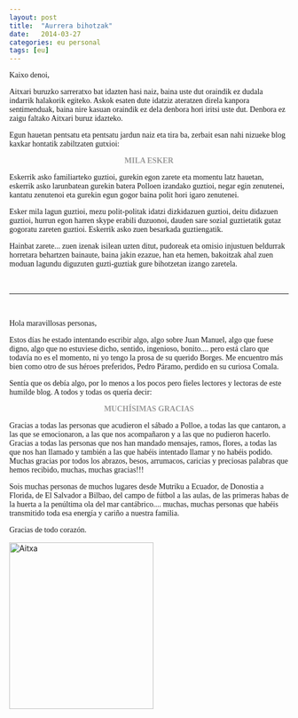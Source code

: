 ```yaml
---
layout: post
title:  "Aurrera bihotzak"
date:   2014-03-27
categories: eu personal 
tags: [eu]
---
```

<span style="font-family:'Ubuntu Light';">Kaixo denoi, </span>

<span style="font-family:'Ubuntu Light';">Aitxari buruzko sarreratxo bat idazten hasi naiz, baina uste dut oraindik ez dudala indarrik halakorik egiteko. Askok esaten dute idatziz ateratzen direla kanpora sentimenduak, baina nire kasuan oraindik ez dela denbora hori iritsi uste dut. Denbora ez zaigu faltako Aitxari buruz idazteko.</span>

<!--more-->

<span style="font-family:'Ubuntu Light';">Egun hauetan pentsatu eta pentsatu jardun naiz eta tira ba, zerbait esan nahi nizueke blog kaxkar hontatik zabiltzaten gutxioi:</span>
<p style="text-align:center;"><strong><span style="font-family:'Ubuntu Light';color:#999999;">MILA ESKER</span></strong></p>
<span style="font-family:'Ubuntu Light';">Eskerrik asko familiarteko guztioi, gurekin egon zarete eta momentu latz hauetan, eskerrik asko larunbatean gurekin batera Polloen izandako guztioi, negar egin zenutenei, kantatu zenutenoi eta gurekin egun gogor baina polit hori igaro zenutenei. </span>

<span style="font-family:'Ubuntu Light';">Esker mila lagun guztioi, mezu polit-politak idatzi dizkidazuen guztioi, deitu didazuen guztioi, hurrun egon harren skype erabili duzuonoi, dauden sare sozial guztietatik gutaz gogoratu zareten guztioi. Eskerrik asko zuen besarkada guztiengatik.</span>

<span style="font-family:'Ubuntu Light';">Hainbat zarete... zuen izenak isilean uzten ditut, pudoreak eta omisio injustuen beldurrak horretara behartzen bainaute, baina jakin ezazue, han eta hemen, bakoitzak ahal zuen moduan lagundu diguzuten guzti-guztiak gure bihotzetan izango zaretela.</span>

&nbsp;

<hr />

&nbsp;

<span style="font-family:'Ubuntu Light';">Hola maravillosas personas, </span>

<span style="font-family:'Ubuntu Light';">Estos días he estado intentando escribir algo, algo sobre Juan Manuel, algo que fuese digno, algo que no estuviese dicho, sentido, ingenioso, bonito.... pero está claro que todavía no es el momento, ni yo tengo la prosa de su querido Borges. Me encuentro más bien como otro de sus héroes preferidos, Pedro Páramo, perdido en su curiosa Comala.</span>

<span style="font-family:'Ubuntu Light';">Sentía que os debía algo, por lo menos a los pocos pero fieles lectores y lectoras de este humilde blog. A todos y todas os quería decir:</span>
<p style="text-align:center;"><span style="color:#999999;"><strong><span style="font-family:'Ubuntu Light';">MUCHÍSIMAS GRACIAS</span></strong></span></p>
<span style="font-family:'Ubuntu Light';">Gracias a todas las personas que acudieron el sábado a Polloe, a todas las que cantaron, a las que se emocionaron, a las que nos acompañaron y a las que no pudieron hacerlo. Gracias a todas las personas que nos han mandado mensajes, ramos, flores, a todas las que nos han llamado y también a las que habéis intentado llamar y no habéis podido. Muchas gracias por todos los abrazos, besos, arrumacos, caricias y preciosas palabras que hemos recibido, muchas, muchas gracias!!! </span>

<span style="font-family:'Ubuntu Light';">Sois muchas personas de muchos lugares desde Mutriku a Ecuador, de Donostia a Florida, de El Salvador a Bilbao, del campo de fútbol a las aulas, de las primeras habas de la huerta a la penúltima ola del mar cantábrico.... muchas, muchas personas que habéis transmitido toda esa energía y cariño a nuestra familia. </span>

<span style="font-family:'Ubuntu Light';">Gracias de todo corazón.</span>

<a href="http://izaroblog.files.wordpress.com/2014/03/foto4.png"><img class="aligncenter wp-image-1448 size-medium" src="http://izaroblog.files.wordpress.com/2014/03/foto4.png?w=260" alt="Aitxa" width="260" height="300" /></a>

&nbsp;
